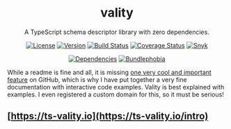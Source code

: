 <h1 align="center">vality</h1>
<div align="center">

A TypeScript schema descriptor library with zero dependencies.

[![License](https://img.shields.io/npm/l/vality)](https://github.com/jeengbe/vality)
[![Version](https://img.shields.io/npm/v/vality)](https://www.npmjs.com/package/vality)
[![Build Status](https://img.shields.io/github/workflow/status/jeengbe/vality/publish)](https://github.com/jeengbe/vality)
[![Coverage Status](https://img.shields.io/coveralls/github/jeengbe/vality/master)](https://coveralls.io/github/jeengbe/vality?branch=master)
[![Snyk](https://img.shields.io/snyk/vulnerabilities/github/jeengbe/vality)](https://snyk.io/test/github/jeengbe/vality)

[![Dependencies](https://img.shields.io/badge/dependencies-0-brightgreen)](https://github.com/jeengbe/vality/network/dependencies)
[![Bundlephobia](https://img.shields.io/bundlephobia/minzip/vality)](https://bundlephobia.com/package/vality)

</div>

While a readme is fine and all, it is missing [one very cool and important feature](https://shikijs.github.io/twoslash/playground) on GitHub, which is why I have put together a very fine documentation with interactive code examples. Vality is best explained with examples. I even registered a custom domain for this, so it must be serious!

## [https://ts-vality.io](https://ts-vality.io/intro)
